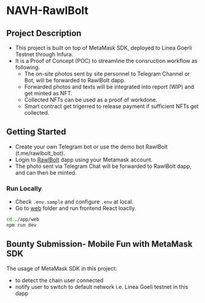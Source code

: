 # NAVH-RawlBolt

## Project Description

- This project is built on top of MetaMask SDK, deployed to Linea Goerli Testnet through Infura.
- It is a Proof of Concept (POC) to streamline the consruction workflow as following.
  - The on-site photos sent by site personnel to Telegram Channel or Bot, will be forwarded to RawlBolt dapp.
  - Forwarded photos and texts will be integrated into report (WIP) and get minted as NFT.
  - Collected NFTs can be used as a proof of workdone.
  - Smart contract get trigerred to release payment if sufficient NFTs get collected.

## Getting Started

- Create your own Telegram bot or use the demo bot RawlBolt (t.me/rawlbolt_bot).
- Login to [RawlBolt](https://rawlbolt.xyz) dapp using your Metamask account.
- The photo sent via Telegram Chat will be forwarded to RawlBolt dapp, and can then be minted.

### Run Locally

- Check `.env.sample` and configure `.env` at local.
- Go to [web](./apps/web/) folder and run frontend React loaclly.

```bash
cd ./app/web
npm run dev
```

## Bounty Submission- Mobile Fun with MetaMask SDK

The usage of MetaMask SDK in this project:

- to detect the chain user connected
- notify user to switch to default network i.e. Linea Goeli testnet in this dapp
